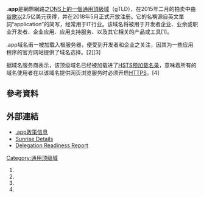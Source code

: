 **.app**是網際網路之[DNS上的一個](https://zh.wikipedia.org/wiki/DNS "wikilink")[通用頂級域](../Page/通用頂級域.md "wikilink")（gTLD），在2015年二月的拍卖中由[谷歌以](https://zh.wikipedia.org/wiki/谷歌 "wikilink")2.5亿美元获得，并在2018年5月正式开放注册。它的名稱源自英文單詞“application”的简写，经常用于IT行业。该域名将被用于开发者企业、业余或职业开发者、企业应用、应用支持服务、以及其它相关的产品或工具\[1\]。

.app域名甫一被加载入根服务器，便受到开发者和企业之关注，因其为一些应用程序的官方网站提供了域名选择。\[2\]\[3\]

据域名服务商表示，该顶级域名已经被加载进了[HSTS预加载名录](https://zh.wikipedia.org/wiki/HSTS "wikilink")，意味着所有的域名使用者在以该域名提供网页浏览服务时必须开启[HTTPS](https://zh.wikipedia.org/wiki/HTTPS "wikilink")。\[4\]

## 參考資料

<references />

## 外部連結

  - [.app政策信息](https://newgtlds.icann.org/sites/default/files/applicants/23may13/gac-advice-response-1-1138-33325-en.pdf)
  - [Sunrise Details](https://newgtlds.icann.org/en/program-status/sunrise-claims-periods/app)
  - [Delegation Readiness Report](https://www.iana.org/reports/tld-transfers/gtld-readiness-1-1138-33325.pdf)

[Category:通用顶级域](https://zh.wikipedia.org/wiki/Category:通用顶级域 "wikilink")

1.
2.
3.
4.